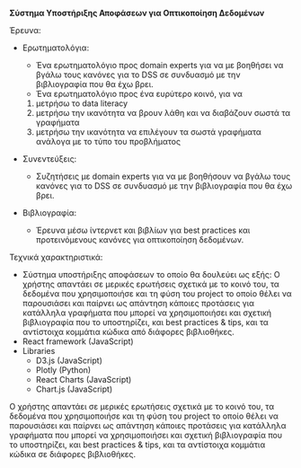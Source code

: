 **Σύστημα Υποστήριξης Αποφάσεων για Οπτικοποίηση Δεδομένων**

Έρευνα:
- Ερωτηματολόγια:
    - Ένα ερωτηματολόγιο προς domain experts για να με βοηθήσει να βγάλω τους κανόνες για το DSS σε συνδυασμό με την βιβλιογραφία που θα έχω βρει.
    - Ένα ερωτηματολόγιο προς ένα ευρύτερο κοινό, για να
    1. μετρήσω το data literacy 
    2. μετρήσω την ικανότητα να βρουν λάθη και να διαβάζουν σωστά τα γραφήματα
    3. μετρήσω την ικανότητα να επιλέγουν τα σωστά γραφήματα ανάλογα με το τύπο του προβλήματος

- Συνεντεύξεις:
    - Συζητήσεις με domain experts για να με βοηθήσουν να βγάλω τους κανόνες για το DSS σε συνδυασμό με την βιβλιογραφία που θα έχω βρει.

- Βιβλιογραφία: 
    - Έρευνα μέσω ίντερνετ και βιβλίων για best practices και προτεινόμενους κανόνες για οπτικοποίηση δεδομένων.

Τεχνικά χαρακτηριστικά:
- Σύστημα υποστήριξης αποφάσεων το οποίο θα δουλεύει ως εξής: Ο χρήστης απαντάει σε μερικές ερωτήσεις σχετικά με το κοινό του, τα δεδομένα που χρησιμοποιήσε και τη φύση του project το οποίο θέλει να παρουσιάσει και παίρνει ως απάντηση κάποιες προτάσεις για κατάλληλα γραφήματα που μπορεί να χρησιμοποιήσει και σχετική βιβλιογραφία που το υποστηρίζει, και best practices & tips, και τα αντίστοιχα κομμάτια κώδικα από διάφορες βιβλιοθήκες.
- React framework (JavaScript)
- Libraries 
    - D3.js (JavaScript)
    - Plotly (Python)
    - React Charts (JavaScript)
    - Chart.js (JavaScript)

Ο χρήστης απαντάει σε μερικές ερωτήσεις σχετικά με το κοινό του, τα δεδομένα που χρησιμοποιήσε και τη φύση του project το οποίο θέλει να παρουσιάσει και παίρνει ως απάντηση κάποιες προτάσεις για κατάλληλα γραφήματα που μπορεί να χρησιμοποιήσει και σχετική βιβλιογραφία που το υποστηρίζει, και best practices & tips, και τα αντίστοιχα κομμάτια κώδικα σε διάφορες βιβλιοθήκες.
